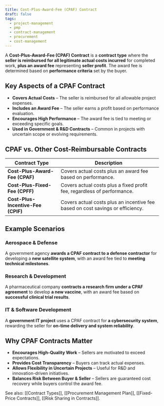 ```yaml
---
title: Cost-Plus-Award-Fee (CPAF) Contract
draft: false
tags:
  - project-management
  - pmp
  - contract-management
  - procurement
  - cost-management
---
```


A **Cost-Plus-Award-Fee (CPAF) Contract** is a **contract type** where the **seller is reimbursed for all legitimate actual costs incurred** for completed work, **plus an award fee** representing **seller profit**. The award fee is determined based on **performance criteria** set by the buyer.

## **Key Aspects of a CPAF Contract**
- **Covers Actual Costs** – The seller is reimbursed for all allowable project expenses.
- **Includes an Award Fee** – The seller earns a profit based on performance evaluation.
- **Encourages High Performance** – The award fee is tied to meeting or exceeding specific goals.
- **Used in Government & R&D Contracts** – Common in projects with uncertain scope or evolving requirements.

## **CPAF vs. Other Cost-Reimbursable Contracts**
| **Contract Type**         | **Description** |
|---------------------------|------------------------------------------------|
| **Cost-Plus-Award-Fee (CPAF)** | Covers actual costs plus an award fee based on performance. |
| **Cost-Plus-Fixed-Fee (CPFF)** | Covers actual costs plus a fixed profit fee, regardless of performance. |
| **Cost-Plus-Incentive-Fee (CPIF)** | Covers actual costs plus an incentive fee based on cost savings or efficiency. |

## **Example Scenarios**

### **Aerospace & Defense**
A government agency **awards a CPAF contract to a defense contractor** for developing a **new satellite system**, with an award fee tied to **meeting technical milestones**.

### **Research & Development**
A pharmaceutical company **contracts a research firm under a CPAF agreement** to develop **a new vaccine**, with an award fee based on **successful clinical trial results**.

### **IT & Software Development**
A **government IT project** uses a CPAF contract for **a cybersecurity system**, rewarding the seller for **on-time delivery and system reliability**.

## **Why CPAF Contracts Matter**
- **Encourages High-Quality Work** – Sellers are motivated to exceed expectations.
- **Provides Cost Transparency** – Buyers can track actual expenses.
- **Allows Flexibility in Uncertain Projects** – Useful for R&D and innovation-driven initiatives.
- **Balances Risk Between Buyer & Seller** – Sellers are guaranteed cost recovery while buyers control the award fee.

See also: [[Contract Types]], [[Procurement Management Plan]], [[Fixed-Price Contracts]], [[Risk Sharing in Contracts]].
